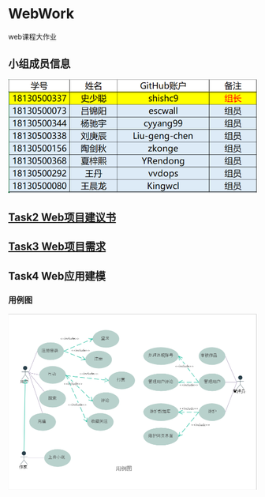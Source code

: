 # WebWork
web课程大作业
## 小组成员信息
![](images/group_msg.png)
## [Task2 Web项目建议书](https://github.com/shishc9/WebWork/wiki/Task2--Web%E9%A1%B9%E7%9B%AE%E5%BB%BA%E8%AE%AE%E4%B9%A6)
## [Task3 Web项目需求](https://github.com/shishc9/WebWork/wiki/Task3-Web%E9%A1%B9%E7%9B%AE%E9%9C%80%E6%B1%82)
## Task4 Web应用建模
### 用例图
![](images/用例图.png)
